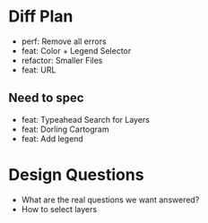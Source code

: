 # Diff Plan

* perf: Remove all errors
* feat: Color + Legend Selector
* refactor: Smaller Files
* feat: URL

## Need to spec
* feat: Typeahead Search for Layers
* feat: Dorling Cartogram
* feat: Add legend

# Design Questions

* What are the real questions we want answered?
* How to select layers
